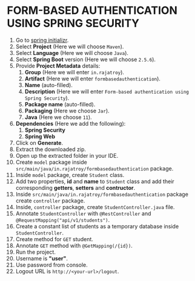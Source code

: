 # FORM-BASED AUTHENTICATION USING SPRING SECURITY
   
1. Go to [spring initializr](https://start.spring.io/).
2. Select **Project** (Here we will choose `Maven`).
3. Select **Language** (Here we will choose `Java`).
4. Select **Spring Boot** version (Here we will choose `2.5.6`).
5. Provide **Project Metadata** details:
   1. **Group** (Here we will enter `in.rajatroy`).
   2. **Artifact** (Here we will enter `formbasedauthentication`).
   3. **Name** (auto-filled).
   4. **Description** (Here we will enter `Form-based authentication using Spring Security`).
   5. **Package name** (auto-filled).
   6. **Packaging** (Here we choose `Jar`).
   7. **Java** (Here we choose `11`).
6. **Dependencies** (Here we add the following):
   1. **Spring Security**
   2. **Spring Web**
7. Click on **Generate**.
8.  Extract the downloaded zip.
9.  Open up the extracted folder in your IDE.
10. Create `model` package inside `src/main/java/in.rajatroy/formbasedauthentication` package.
11. Inside `model` package, create `Student` class.
12. Add two properties, **id** and **name** to `Student` class and add their corresponding **getters**, **setters** and **contructor**.
13. Inside `src/main/java/in.rajatroy/formbasedauthentication` package create `controller` package.
14. Inside, `controller` package, create `StudentController.java` file.
15. Annotate `StudentController` with `@RestController` and `@RequestMapping("api/v1/students")`.
16. Create a constant list of students as a temporary database inside `StudentController`.
17. Create method for `GET` student.
18. Annotate `GET` method with `@GetMapping(/{id})`.
19. Run the project.
20. Username is **"user"**.
21. Use password from console.
22. Logout URL is `http://<your-url>/logout`.